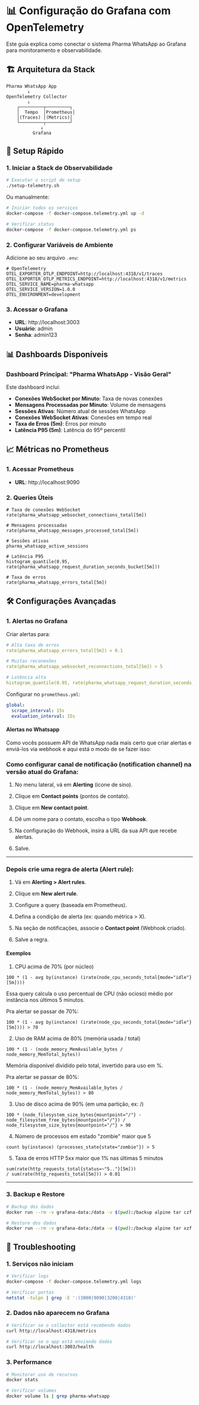 # 📊 Configuração do Grafana com OpenTelemetry

Este guia explica como conectar o sistema Pharma WhatsApp ao Grafana para monitoramento e observabilidade.

## 🏗️ Arquitetura da Stack

```
Pharma WhatsApp App
        ↓
OpenTelemetry Collector
        ↓
    ┌─────────┬─────────┐
    │  Tempo  │Prometheus│
    │(Traces) │(Metrics)│
    └─────────┬─────────┘
             ↓
          Grafana
```

## 🚀 Setup Rápido

### 1. Iniciar a Stack de Observabilidade

```bash
# Executar o script de setup
./setup-telemetry.sh
```

Ou manualmente:

```bash
# Iniciar todos os serviços
docker-compose -f docker-compose.telemetry.yml up -d

# Verificar status
docker-compose -f docker-compose.telemetry.yml ps
```

### 2. Configurar Variáveis de Ambiente

Adicione ao seu arquivo `.env`:

```env
# OpenTelemetry
OTEL_EXPORTER_OTLP_ENDPOINT=http://localhost:4318/v1/traces
OTEL_EXPORTER_OTLP_METRICS_ENDPOINT=http://localhost:4318/v1/metrics
OTEL_SERVICE_NAME=pharma-whatsapp
OTEL_SERVICE_VERSION=1.0.0
OTEL_ENVIRONMENT=development
```

### 3. Acessar o Grafana

- **URL**: http://localhost:3003
- **Usuário**: admin
- **Senha**: admin123

## 📊 Dashboards Disponíveis

### Dashboard Principal: "Pharma WhatsApp - Visão Geral"

Este dashboard inclui:

- **Conexões WebSocket por Minuto**: Taxa de novas conexões
- **Mensagens Processadas por Minuto**: Volume de mensagens
- **Sessões Ativas**: Número atual de sessões WhatsApp
- **Conexões WebSocket Ativas**: Conexões em tempo real
- **Taxa de Erros (5m)**: Erros por minuto
- **Latência P95 (5m)**: Latência do 95º percentil

## 📈 Métricas no Prometheus

### 1. Acessar Prometheus

- **URL**: http://localhost:9090

### 2. Queries Úteis

```promql
# Taxa de conexões WebSocket
rate(pharma_whatsapp_websocket_connections_total[5m])

# Mensagens processadas
rate(pharma_whatsapp_messages_processed_total[5m])

# Sessões ativas
pharma_whatsapp_active_sessions

# Latência P95
histogram_quantile(0.95, rate(pharma_whatsapp_request_duration_seconds_bucket[5m]))

# Taxa de erros
rate(pharma_whatsapp_errors_total[5m])
```

## 🛠️ Configurações Avançadas

### 1. Alertas no Grafana

Criar alertas para:

```yaml
# Alta taxa de erros
rate(pharma_whatsapp_errors_total[5m]) > 0.1

# Muitas reconexões
rate(pharma_whatsapp_websocket_reconnections_total[5m]) > 5

# Latência alta
histogram_quantile(0.95, rate(pharma_whatsapp_request_duration_seconds_bucket[5m])) > 2
```


Configurar no `prometheus.yml`:

```yaml
global:
  scrape_interval: 15s
  evaluation_interval: 15s
```

#### Alertas no Whatsapp

Como vocês possuem API de WhatsApp nada mais certo que criar alertas e enviá-los via webhook e aqui está o modo de se fazer isso:


### Como configurar canal de notificação (notification channel) na versão atual do Grafana:

1. No menu lateral, vá em **Alerting** (ícone de sino).

2. Clique em **Contact points** (pontos de contato).

3. Clique em **New contact point**.

4. Dê um nome para o contato, escolha o tipo **Webhook**.

5. Na configuração do Webhook, insira a URL da sua API que recebe alertas.

6. Salve.

---

### Depois crie uma regra de alerta (Alert rule):

1. Vá em **Alerting > Alert rules**.

2. Clique em **New alert rule**.

3. Configure a query (baseada em Prometheus).

4. Defina a condição de alerta (ex: quando métrica > X).

5. Na seção de notificações, associe o **Contact point** (Webhook criado).

6. Salve a regra.


#### Exemplos

1. CPU acima de 70% (por núcleo)

```promql
100 * (1 - avg by(instance) (irate(node_cpu_seconds_total{mode="idle"}[5m])))
```

Essa query calcula o uso percentual de CPU (não ocioso) médio por instância nos últimos 5 minutos.


Pra alertar se passar de 70%:

```promql
100 * (1 - avg by(instance) (irate(node_cpu_seconds_total{mode="idle"}[5m]))) > 70
```

2. Uso de RAM acima de 80% (memória usada / total)

```promql
100 * (1 - (node_memory_MemAvailable_bytes / node_memory_MemTotal_bytes))
```

Memória disponível dividido pelo total, invertido para uso em %.

Pra alertar se passar de 80%:

```promql
100 * (1 - (node_memory_MemAvailable_bytes / node_memory_MemTotal_bytes)) > 80
```

3. Uso de disco acima de 90% (em uma partição, ex: /)

```promql
100 * (node_filesystem_size_bytes{mountpoint="/"} - node_filesystem_free_bytes{mountpoint="/"}) / node_filesystem_size_bytes{mountpoint="/"} > 90
```

4. Número de processos em estado "zombie" maior que 5

```promql
count by(instance) (processes_state{state="zombie"}) > 5
```

5. Taxa de erros HTTP 5xx maior que 1% nas últimas 5 minutos

```promql
sum(rate(http_requests_total{status=~"5.."}[5m])) 
/ sum(rate(http_requests_total[5m])) > 0.01
```

---

### 3. Backup e Restore

```bash
# Backup dos dados
docker run --rm -v grafana-data:/data -v $(pwd):/backup alpine tar czf /backup/grafana-backup.tar.gz -C /data .

# Restore dos dados
docker run --rm -v grafana-data:/data -v $(pwd):/backup alpine tar xzf /backup/grafana-backup.tar.gz -C /data
```

## 🔧 Troubleshooting

### 1. Serviços não iniciam

```bash
# Verificar logs
docker-compose -f docker-compose.telemetry.yml logs

# Verificar portas
netstat -tulpn | grep -E ':(3000|9090|3200|4318)'
```

### 2. Dados não aparecem no Grafana

```bash
# Verificar se o collector está recebendo dados
curl http://localhost:4318/metrics

# Verificar se o app está enviando dados
curl http://localhost:3003/health
```

### 3. Performance

```bash
# Monitorar uso de recursos
docker stats

# Verificar volumes
docker volume ls | grep pharma-whatsapp
```
